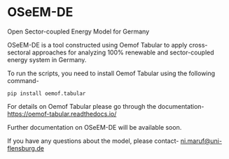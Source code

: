 # OSeEM-DE
Open Sector-coupled Energy Model for Germany

OSeEM-DE is a tool constructed using Oemof Tabular to apply cross-sectoral approaches for analyzing 100% renewable and sector-coupled energy system in Germany.

To run the scripts, you need to install Oemof Tabular using the following command- 
```
pip install oemof.tabular
```
For details on Oemof Tabular please go through the documentation-
https://oemof-tabular.readthedocs.io/

Further documentation on OSeEM-DE will be available soon. 

If you have any questions about the model, please contact- 
ni.maruf@uni-flensburg.de
